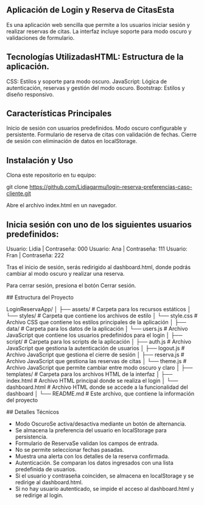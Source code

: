 ## Aplicación de Login y Reserva de CitasEsta

Es una aplicación web sencilla que permite a los usuarios iniciar sesión y realizar reservas de citas. La interfaz incluye soporte para modo oscuro y validaciones de formulario.

## Tecnologías UtilizadasHTML: Estructura de la aplicación.

CSS: Estilos y soporte para modo oscuro.
JavaScript: Lógica de autenticación, reservas y gestión del modo oscuro.
Bootstrap: Estilos y diseño responsivo.

## Características Principales

Inicio de sesión con usuarios predefinidos.
Modo oscuro configurable y persistente.
Formulario de reserva de citas con validación de fechas.
Cierre de sesión con eliminación de datos en localStorage.

## Instalación y Uso

Clona este repositorio en tu equipo:

git clone https://github.com/Lidiagarmu/login-reserva-preferencias-caso-cliente.git

Abre el archivo index.html en un navegador.

## Inicia sesión con uno de los siguientes usuarios predefinidos:

Usuario: Lidia | Contraseña: 000
Usuario: Ana | Contraseña: 111
Usuario: Fran | Contraseña: 222

Tras el inicio de sesión, serás redirigido al dashboard.html, donde podrás cambiar al modo oscuro y realizar una reserva.

Para cerrar sesión, presiona el botón Cerrar sesión.

## Estructura del Proyecto

LoginReservaApp/
│
├── assets/ # Carpeta para los recursos estáticos
│ └── styles/ # Carpeta que contiene los archivos de estilo
│ └── style.css # Archivo CSS que contiene los estilos principales de la aplicación
│
├── data/ # Carpeta para los datos de la aplicación
│ └── users.js # Archivo JavaScript que contiene los usuarios predefinidos para el login
│
├── script/ # Carpeta para los scripts de la aplicación
│ ├── auth.js # Archivo JavaScript que gestiona la autenticación de usuarios
│ ├── logout.js # Archivo JavaScript que gestiona el cierre de sesión
│ ├── reserva.js # Archivo JavaScript que gestiona las reservas de citas
│ └── theme.js # Archivo JavaScript que permite cambiar entre modo oscuro y claro
│
├── templates/ # Carpeta para los archivos HTML de la interfaz
│ ├── index.html # Archivo HTML principal donde se realiza el login
│ └── dashboard.html # Archivo HTML donde se accede a la funcionalidad del dashboard
│
└── README.md # Este archivo, que contiene la información del proyecto

## Detalles Técnicos

- Modo OscuroSe activa/desactiva mediante un botón de alternancia.
- Se almacena la preferencia del usuario en localStorage para persistencia.
- Formulario de ReservaSe validan los campos de entrada.
- No se permite seleccionar fechas pasadas.
- Muestra una alerta con los detalles de la reserva confirmada.
- Autenticación. Se comparan los datos ingresados con una lista predefinida de usuarios.
- Si el usuario y contraseña coinciden, se almacena en localStorage y se redirige al dashboard.html.
- Si no hay usuario autenticado, se impide el acceso al dashboard.html y se redirige al login.
